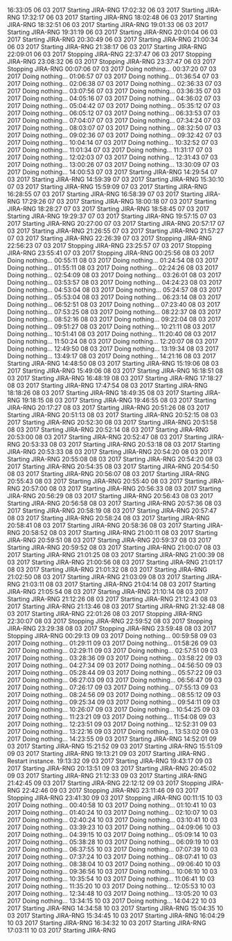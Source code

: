 16:33:05 06 03 2017 Starting JIRA-RNG
17:02:32 06 03 2017 Starting JIRA-RNG
17:32:17 06 03 2017 Starting JIRA-RNG
18:02:48 06 03 2017 Starting JIRA-RNG
18:32:51 06 03 2017 Starting JIRA-RNG
19:01:33 06 03 2017 Starting JIRA-RNG
19:31:19 06 03 2017 Starting JIRA-RNG
20:01:04 06 03 2017 Starting JIRA-RNG
20:30:49 06 03 2017 Starting JIRA-RNG
21:00:34 06 03 2017 Starting JIRA-RNG
21:38:17 06 03 2017 Starting JIRA-RNG
22:09:01 06 03 2017 Stopping JIRA-RNG
22:37:47 06 03 2017 Stopping JIRA-RNG
23:08:32 06 03 2017 Stopping JIRA-RNG
23:37:47 06 03 2017 Stopping JIRA-RNG
00:07:06 07 03 2017 Doing nothing...
00:37:20 07 03 2017 Doing nothing...
01:06:57 07 03 2017 Doing nothing...
01:36:54 07 03 2017 Doing nothing...
02:06:38 07 03 2017 Doing nothing...
02:36:33 07 03 2017 Doing nothing...
03:07:56 07 03 2017 Doing nothing...
03:36:35 07 03 2017 Doing nothing...
04:05:16 07 03 2017 Doing nothing...
04:36:02 07 03 2017 Doing nothing...
05:04:42 07 03 2017 Doing nothing...
05:35:12 07 03 2017 Doing nothing...
06:05:12 07 03 2017 Doing nothing...
06:33:53 07 03 2017 Doing nothing...
07:04:07 07 03 2017 Doing nothing...
07:34:24 07 03 2017 Doing nothing...
08:03:07 07 03 2017 Doing nothing...
08:32:50 07 03 2017 Doing nothing...
09:02:36 07 03 2017 Doing nothing...
09:32:42 07 03 2017 Doing nothing...
10:04:14 07 03 2017 Doing nothing...
10:32:52 07 03 2017 Doing nothing...
11:01:34 07 03 2017 Doing nothing...
11:31:17 07 03 2017 Doing nothing...
12:02:03 07 03 2017 Doing nothing...
12:31:43 07 03 2017 Doing nothing...
13:00:26 07 03 2017 Doing nothing...
13:30:09 07 03 2017 Doing nothing...
14:00:53 07 03 2017 Starting JIRA-RNG
14:29:54 07 03 2017 Starting JIRA-RNG
14:59:39 07 03 2017 Starting JIRA-RNG
15:30:10 07 03 2017 Starting JIRA-RNG
15:59:09 07 03 2017 Starting JIRA-RNG
16:28:55 07 03 2017 Starting JIRA-RNG
16:58:39 07 03 2017 Starting JIRA-RNG
17:29:26 07 03 2017 Starting JIRA-RNG
18:00:18 07 03 2017 Starting JIRA-RNG
18:28:27 07 03 2017 Starting JIRA-RNG
18:58:45 07 03 2017 Starting JIRA-RNG
19:29:37 07 03 2017 Starting JIRA-RNG
19:57:15 07 03 2017 Starting JIRA-RNG
20:27:00 07 03 2017 Starting JIRA-RNG
20:57:17 07 03 2017 Starting JIRA-RNG
21:26:55 07 03 2017 Starting JIRA-RNG
21:57:27 07 03 2017 Starting JIRA-RNG
22:26:39 07 03 2017 Stopping JIRA-RNG
22:56:23 07 03 2017 Stopping JIRA-RNG
23:25:57 07 03 2017 Stopping JIRA-RNG
23:55:41 07 03 2017 Stopping JIRA-RNG
00:25:56 08 03 2017 Doing nothing...
00:55:11 08 03 2017 Doing nothing...
01:24:54 08 03 2017 Doing nothing...
01:55:11 08 03 2017 Doing nothing...
02:24:26 08 03 2017 Doing nothing...
02:54:09 08 03 2017 Doing nothing...
03:26:01 08 03 2017 Doing nothing...
03:53:57 08 03 2017 Doing nothing...
04:24:23 08 03 2017 Doing nothing...
04:53:04 08 03 2017 Doing nothing...
05:24:57 08 03 2017 Doing nothing...
05:53:04 08 03 2017 Doing nothing...
06:23:14 08 03 2017 Doing nothing...
06:52:51 08 03 2017 Doing nothing...
07:23:40 08 03 2017 Doing nothing...
07:53:25 08 03 2017 Doing nothing...
08:22:37 08 03 2017 Doing nothing...
08:52:16 08 03 2017 Doing nothing...
09:22:04 08 03 2017 Doing nothing...
09:51:27 08 03 2017 Doing nothing...
10:21:11 08 03 2017 Doing nothing...
10:51:41 08 03 2017 Doing nothing...
11:20:40 08 03 2017 Doing nothing...
11:50:24 08 03 2017 Doing nothing...
12:20:07 08 03 2017 Doing nothing...
12:49:50 08 03 2017 Doing nothing...
13:19:34 08 03 2017 Doing nothing...
13:49:17 08 03 2017 Doing nothing...
14:21:16 08 03 2017 Starting JIRA-RNG
14:48:50 08 03 2017 Starting JIRA-RNG
15:19:06 08 03 2017 Starting JIRA-RNG
15:49:06 08 03 2017 Starting JIRA-RNG
16:18:51 08 03 2017 Starting JIRA-RNG
16:48:19 08 03 2017 Starting JIRA-RNG
17:18:27 08 03 2017 Starting JIRA-RNG
17:47:54 08 03 2017 Starting JIRA-RNG
18:18:26 08 03 2017 Starting JIRA-RNG
18:49:35 08 03 2017 Starting JIRA-RNG
19:18:15 08 03 2017 Starting JIRA-RNG
19:46:55 08 03 2017 Starting JIRA-RNG
20:17:27 08 03 2017 Starting JIRA-RNG
20:51:26 08 03 2017 Starting JIRA-RNG
20:51:13 08 03 2017 Starting JIRA-RNG
20:52:15 08 03 2017 Starting JIRA-RNG
20:52:30 08 03 2017 Starting JIRA-RNG
20:51:58 08 03 2017 Starting JIRA-RNG
20:52:14 08 03 2017 Starting JIRA-RNG
20:53:00 08 03 2017 Starting JIRA-RNG
20:52:47 08 03 2017 Starting JIRA-RNG
20:53:33 08 03 2017 Starting JIRA-RNG
20:53:18 08 03 2017 Starting JIRA-RNG
20:53:33 08 03 2017 Starting JIRA-RNG
20:54:20 08 03 2017 Starting JIRA-RNG
20:55:08 08 03 2017 Starting JIRA-RNG
20:54:20 08 03 2017 Starting JIRA-RNG
20:54:35 08 03 2017 Starting JIRA-RNG
20:54:50 08 03 2017 Starting JIRA-RNG
20:56:07 08 03 2017 Starting JIRA-RNG
20:55:43 08 03 2017 Starting JIRA-RNG
20:55:40 08 03 2017 Starting JIRA-RNG
20:57:00 08 03 2017 Starting JIRA-RNG
20:56:33 08 03 2017 Starting JIRA-RNG
20:56:29 08 03 2017 Starting JIRA-RNG
20:56:43 08 03 2017 Starting JIRA-RNG
20:56:58 08 03 2017 Starting JIRA-RNG
20:57:36 08 03 2017 Starting JIRA-RNG
20:58:19 08 03 2017 Starting JIRA-RNG
20:57:47 08 03 2017 Starting JIRA-RNG
20:58:24 08 03 2017 Starting JIRA-RNG
20:58:41 08 03 2017 Starting JIRA-RNG
20:58:36 08 03 2017 Starting JIRA-RNG
20:58:52 08 03 2017 Starting JIRA-RNG
21:00:11 08 03 2017 Starting JIRA-RNG
20:59:51 08 03 2017 Starting JIRA-RNG
20:59:37 08 03 2017 Starting JIRA-RNG
20:59:52 08 03 2017 Starting JIRA-RNG
21:00:07 08 03 2017 Starting JIRA-RNG
21:01:25 08 03 2017 Starting JIRA-RNG
21:00:39 08 03 2017 Starting JIRA-RNG
21:00:56 08 03 2017 Starting JIRA-RNG
21:01:17 08 03 2017 Starting JIRA-RNG
21:01:32 08 03 2017 Starting JIRA-RNG
21:02:50 08 03 2017 Starting JIRA-RNG
21:03:09 08 03 2017 Starting JIRA-RNG
21:03:11 08 03 2017 Starting JIRA-RNG
21:04:14 08 03 2017 Starting JIRA-RNG
21:05:54 08 03 2017 Starting JIRA-RNG
21:10:14 08 03 2017 Starting JIRA-RNG
21:12:26 08 03 2017 Starting JIRA-RNG
21:12:43 08 03 2017 Starting JIRA-RNG
21:13:46 08 03 2017 Starting JIRA-RNG
21:32:48 08 03 2017 Starting JIRA-RNG
22:01:26 08 03 2017 Stopping JIRA-RNG
22:30:07 08 03 2017 Stopping JIRA-RNG
22:59:52 08 03 2017 Stopping JIRA-RNG
23:29:38 08 03 2017 Stopping JIRA-RNG
23:59:48 08 03 2017 Stopping JIRA-RNG
00:29:13 09 03 2017 Doing nothing...
00:59:58 09 03 2017 Doing nothing...
01:29:11 09 03 2017 Doing nothing...
01:58:26 09 03 2017 Doing nothing...
02:29:11 09 03 2017 Doing nothing...
02:57:51 09 03 2017 Doing nothing...
03:28:36 09 03 2017 Doing nothing...
03:58:22 09 03 2017 Doing nothing...
04:27:34 09 03 2017 Doing nothing...
04:56:50 09 03 2017 Doing nothing...
05:28:44 09 03 2017 Doing nothing...
05:57:22 09 03 2017 Doing nothing...
06:27:03 09 03 2017 Doing nothing...
06:56:47 09 03 2017 Doing nothing...
07:26:17 09 03 2017 Doing nothing...
07:55:13 09 03 2017 Doing nothing...
08:24:56 09 03 2017 Doing nothing...
08:55:12 09 03 2017 Doing nothing...
09:25:34 09 03 2017 Doing nothing...
09:54:11 09 03 2017 Doing nothing...
10:26:07 09 03 2017 Doing nothing...
10:54:25 09 03 2017 Doing nothing...
11:23:21 09 03 2017 Doing nothing...
11:54:08 09 03 2017 Doing nothing...
12:23:51 09 03 2017 Doing nothing...
12:52:31 09 03 2017 Doing nothing...
13:22:16 09 03 2017 Doing nothing...
13:53:02 09 03 2017 Doing nothing...
14:23:55 09 03 2017 Starting JIRA-RNG
14:52:01 09 03 2017 Starting JIRA-RNG
15:21:52 09 03 2017 Starting JIRA-RNG
15:51:09 09 03 2017 Starting JIRA-RNG
19:13:21 09 03 2017 Starting JIRA-RNG . Restart instance.
19:13:32 09 03 2017 Starting JIRA-RNG
19:43:17 09 03 2017 Starting JIRA-RNG
20:13:51 09 03 2017 Starting JIRA-RNG
20:45:02 09 03 2017 Starting JIRA-RNG
21:12:33 09 03 2017 Starting JIRA-RNG
21:42:45 09 03 2017 Starting JIRA-RNG
22:12:12 09 03 2017 Stopping JIRA-RNG
22:42:46 09 03 2017 Stopping JIRA-RNG
23:11:46 09 03 2017 Stopping JIRA-RNG
23:41:30 09 03 2017 Stopping JIRA-RNG
00:11:15 10 03 2017 Doing nothing...
00:40:58 10 03 2017 Doing nothing...
01:10:41 10 03 2017 Doing nothing...
01:40:24 10 03 2017 Doing nothing...
02:10:07 10 03 2017 Doing nothing...
02:40:24 10 03 2017 Doing nothing...
03:10:41 10 03 2017 Doing nothing...
03:39:23 10 03 2017 Doing nothing...
04:09:06 10 03 2017 Doing nothing...
04:39:15 10 03 2017 Doing nothing...
05:09:14 10 03 2017 Doing nothing...
05:38:28 10 03 2017 Doing nothing...
06:09:19 10 03 2017 Doing nothing...
06:37:55 10 03 2017 Doing nothing...
07:07:39 10 03 2017 Doing nothing...
07:37:24 10 03 2017 Doing nothing...
08:07:41 10 03 2017 Doing nothing...
08:38:04 10 03 2017 Doing nothing...
09:06:40 10 03 2017 Doing nothing...
09:36:56 10 03 2017 Doing nothing...
10:06:10 10 03 2017 Doing nothing...
10:35:54 10 03 2017 Doing nothing...
11:06:41 10 03 2017 Doing nothing...
11:35:20 10 03 2017 Doing nothing...
12:05:53 10 03 2017 Doing nothing...
12:34:48 10 03 2017 Doing nothing...
13:05:20 10 03 2017 Doing nothing...
13:34:15 10 03 2017 Doing nothing...
14:04:22 10 03 2017 Starting JIRA-RNG
14:34:58 10 03 2017 Starting JIRA-RNG
15:04:35 10 03 2017 Starting JIRA-RNG
15:34:45 10 03 2017 Starting JIRA-RNG
16:04:29 10 03 2017 Starting JIRA-RNG
16:34:32 10 03 2017 Starting JIRA-RNG
17:03:11 10 03 2017 Starting JIRA-RNG
